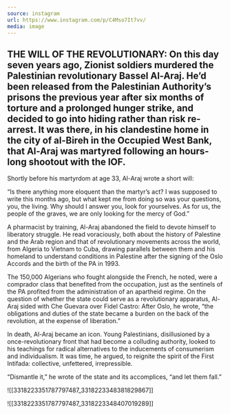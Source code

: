 ```yaml
---
source: instagram
url: https://www.instagram.com/p/C4Mso7It7vv/
media: image
---
```


## THE WILL OF THE REVOLUTIONARY: On this day seven years ago, Zionist soldiers murdered the Palestinian revolutionary Bassel Al-Araj. He’d been released from the Palestinian Authority’s prisons the previous year after six months of torture and a prolonged hunger strike, and decided to go into hiding rather than risk re-arrest. It was there, in his clandestine home in the city of al-Bireh in the Occupied West Bank, that Al-Araj was martyred following an hours-long shootout with the IOF. 

Shortly before his martyrdom at age 33, Al-Araj wrote a short will:

“Is there anything more eloquent than the martyr’s act? I was supposed to write this months ago, but what kept me from doing so was your questions, you, the living. Why should I answer you, look for yourselves. As for us, the people of the graves, we are only looking for the mercy of God.”

A pharmacist by training, Al-Araj abandoned the field to devote himself to liberatory struggle. He read voraciously, both about the history of Palestine and the Arab region and that of revolutionary movements across the world, from Algeria to Vietnam to Cuba, drawing parallels between them and his homeland to understand conditions in Palestine after the signing of the Oslo Accords and the birth of the PA in 1993.

The 150,000 Algerians who fought alongside the French, he noted, were a comprador class that benefited from the occupation, just as the sentinels of the PA profited from the administration of an apartheid regime. On the question of whether the state could serve as a revolutionary apparatus, Al-Araj sided with Che Guevara over Fidel Castro: After Oslo, he wrote, “the obligations and duties of the state became a burden on the back of the revolution, at the expense of liberation.”

In death, Al-Araj became an icon. Young Palestinians, disillusioned by a once-revolutionary front that had become a colluding authority, looked to his teachings for radical alternatives to the inducements of consumerism and individualism. It was time, he argued, to reignite the spirit of the First Intifada: collective, unfettered, irrepressible. 

“Dismantle it,” he wrote of the state and its accomplices, “and let them fall.”

![[3318223351787797487_3318223348381829867]]

![[3318223351787797487_3318223348407019289]]

